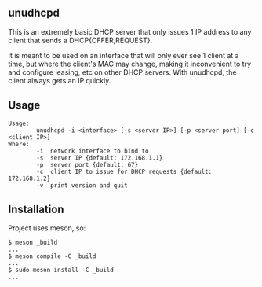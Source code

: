## unudhcpd

This is an extremely basic DHCP server that only issues 1 IP address to any client that sends a DHCP{OFFER,REQUEST}.

It is meant to be used on an interface that will only ever see 1 client at a
time, but where the client's MAC may change, making it inconvenient to try and
configure leasing, etc on other DHCP servers. With unudhcpd, the client always
gets an IP quickly.


## Usage
```
Usage:
        unudhcpd -i <interface> [-s <server IP>] [-p <server port] [-c <client IP>]
Where:
        -i  network interface to bind to
        -s  server IP {default: 172.168.1.1}
        -p  server port {default: 67}
        -c  client IP to issue for DHCP requests {default: 172.168.1.2}
        -v  print version and quit
```

## Installation

Project uses meson, so:

```
$ meson _build
...
$ meson compile -C _build
...
$ sudo meson install -C _build
...
```
